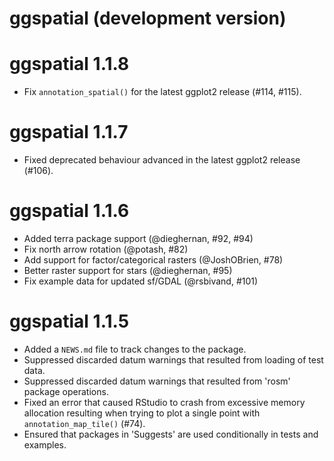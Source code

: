 # ggspatial (development version)

# ggspatial 1.1.8

* Fix `annotation_spatial()` for the latest ggplot2 release (#114, #115).

# ggspatial 1.1.7

* Fixed deprecated behaviour advanced in the latest ggplot2
  release (#106).

# ggspatial 1.1.6

* Added terra package support (@dieghernan, #92, #94)
* Fix north arrow rotation (@potash, #82)
* Add support for factor/categorical rasters (@JoshOBrien, #78)
* Better raster support for stars (@dieghernan, #95)
* Fix example data for updated sf/GDAL (@rsbivand, #101)

# ggspatial 1.1.5

* Added a `NEWS.md` file to track changes to the package.
* Suppressed discarded datum warnings that resulted from loading
  of test data.
* Suppressed discarded datum warnings that resulted from
  'rosm' package operations.
* Fixed an error that caused RStudio to crash from excessive
  memory allocation resulting when trying to plot a single point
  with `annotation_map_tile()` (#74).
* Ensured that packages in 'Suggests' are used conditionally in
  tests and examples.
